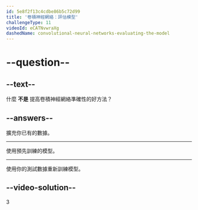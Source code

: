 ```yaml
---
id: 5e8f2f13c4cdbe86b5c72d99
title: '卷積神經網絡：評估模型'
challengeType: 11
videoId: eCATNvwraXg
dashedName: convolutional-neural-networks-evaluating-the-model
---
```


# --question--

## --text--

什麼 **不是** 提高卷積神經網絡準確性的好方法？

## --answers--

擴充你已有的數據。

---

使用預先訓練的模型。

---

使用你的測試數據重新訓練模型。

## --video-solution--

3


